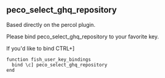 peco_select_ghq_repository
----

Based directly on the percol plugin.

Please bind peco_select_ghq_repository to your favorite key.

If you'd like to bind CTRL+]

```
function fish_user_key_bindings
  bind \c] peco_select_ghq_repository
end
```
